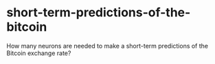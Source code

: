 # short-term-predictions-of-the-bitcoin
How many neurons are needed to make a short-term predictions of the Bitcoin exchange rate?
